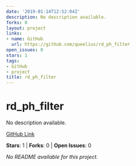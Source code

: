 ```yaml
---
date: '2019-01-14T12:52:04Z'
description: No description available.
forks: 0
layout: project
links:
- name: GitHub
  url: https://github.com/queelius/rd_ph_filter
open_issues: 0
stars: 1
tags:
- GitHub
- project
title: rd_ph_filter
---
```


# rd_ph_filter
No description available.

[GitHub Link](https://github.com/queelius/rd_ph_filter)

**Stars**: 1 | **Forks**: 0 | **Open Issues**: 0

_No README available for this project._
